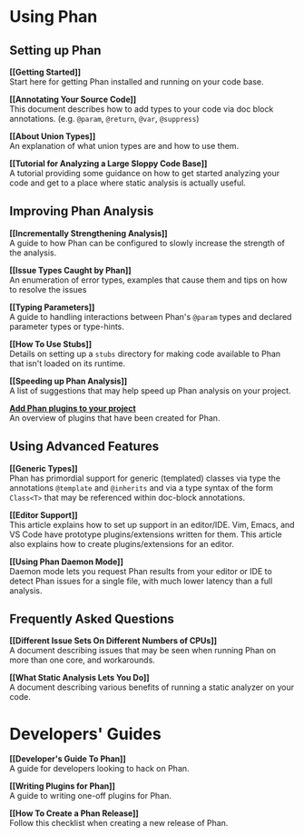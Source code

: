 # Using Phan

## Setting up Phan

**[[Getting Started]]**<br />
Start here for getting Phan installed and running on your code base.

**[[Annotating Your Source Code]]**<br />
This document describes how to add types to your code via doc block annotations. (e.g. `@param`, `@return`, `@var`, `@suppress`)

**[[About Union Types]]**<br />
An explanation of what union types are and how to use them.

**[[Tutorial for Analyzing a Large Sloppy Code Base]]**<br/>
A tutorial providing some guidance on how to get started analyzing your code and get to a place where static analysis is actually useful.

## Improving Phan Analysis

**[[Incrementally Strengthening Analysis]]**<br />
A guide to how Phan can be configured to slowly increase the strength of the analysis.

**[[Issue Types Caught by Phan]]**<br />
An enumeration of error types, examples that cause them and tips on how to resolve the issues

**[[Typing Parameters]]**<br />
A guide to handling interactions between Phan's `@param` types and declared parameter types or type-hints.

**[[How To Use Stubs]]**<br />
Details on setting up a `stubs` directory for making code available to Phan that isn't loaded on its runtime.

**[[Speeding up Phan Analysis]]**<br/>
A list of suggestions that may help speed up Phan analysis on your project.

**[Add Phan plugins to your project](https://github.com/phan/phan#features-provided-by-plugins)**<br/>
An overview of plugins that have been created for Phan.

## Using Advanced Features

**[[Generic Types]]**<br/>
Phan has primordial support for generic (templated) classes via type the annotations `@template` and `@inherits` and via a type syntax of the form `Class<T>` that may be referenced within doc-block annotations.

**[[Editor Support]]**<br/>
This article explains how to set up support in an editor/IDE.
Vim, Emacs, and VS Code have prototype plugins/extensions written for them. This article also explains how to create plugins/extensions for an editor.

**[[Using Phan Daemon Mode]]**<br/>
Daemon mode lets you request Phan results from your editor or IDE to detect Phan issues for a single file, with much lower latency than a full analysis.

## Frequently Asked Questions

**[[Different Issue Sets On Different Numbers of CPUs]]**<br/>
A document describing issues that may be seen when running Phan on more than one core, and workarounds.

**[[What Static Analysis Lets You Do]]**<br/>
A document describing various benefits of running a static analyzer on your code.

# Developers' Guides

**[[Developer's Guide To Phan]]**<br />
A guide for developers looking to hack on Phan.

**[[Writing Plugins for Phan]]**<br />
A guide to writing one-off plugins for Phan.

**[[How To Create a Phan Release]]**<br />
Follow this checklist when creating a new release of Phan.